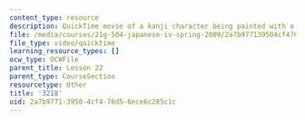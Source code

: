```yaml
---
content_type: resource
description: QuickTime movie of a kanji character being painted with a brush.
file: /media/courses/21g-504-japanese-iv-spring-2009/2a7b977139504cf476d56ece6c285c1c_3218.mov
file_type: video/quicktime
learning_resource_types: []
ocw_type: OCWFile
parent_title: Lesson 22
parent_type: CourseSection
resourcetype: Other
title: '3218'
uid: 2a7b9771-3950-4cf4-76d5-6ece6c285c1c
---
```

